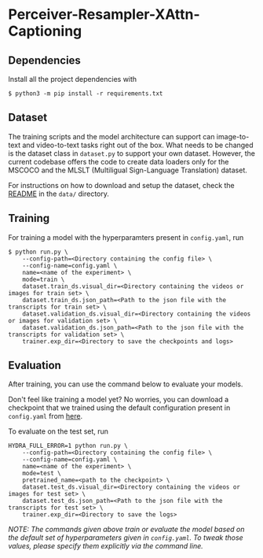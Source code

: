 # Perceiver-Resampler-XAttn-Captioning

## Dependencies

Install all the project dependencies with

```
$ python3 -m pip install -r requirements.txt
```

## Dataset

The training scripts and the model architecture can support can image-to-text and video-to-text tasks right out of the box. What needs to be changed is the dataset class in `dataset.py` to support your own dataset. However, the current codebase offers the code to create data loaders only for the MSCOCO and the MLSLT (Multiligual Sign-Language Translation) dataset.

For instructions on how to download and setup the dataset, check the [README](data/README.md) in the `data/` directory.

## Training

For training a model with the hyperparamters present in `config.yaml`, run

```
$ python run.py \
    --config-path=<Directory containing the config file> \
    --config-name=config.yaml \
    name=<name of the experiment> \
    mode=train \
    dataset.train_ds.visual_dir=<Directory containing the videos or images for train set> \
    dataset.train_ds.json_path=<Path to the json file with the transcripts for train set> \
    dataset.validation_ds.visual_dir=<Directory containing the videos or images for validation set> \
    dataset.validation_ds.json_path=<Path to the json file with the transcripts for validation set> \
    trainer.exp_dir=<Directory to save the checkpoints and logs>
```

## Evaluation

After training, you can use the command below to evaluate your models.

Don't feel like training a model yet? No worries, you can download a checkpoint that we trained using the default configuration present in `config.yaml` from [here](https://drive.google.com/file/d/11dYzjLq3nHtG0I_FP49YfztK0FOzbuca/view?usp=sharing).

To evaluate on the test set, run

```
HYDRA_FULL_ERROR=1 python run.py \
    --config-path=<Directory containing the config file> \
    --config-name=config.yaml \
    name=<name of the experiment> \
    mode=test \
    pretrained_name=<path to the checkpoint> \
    dataset.test_ds.visual_dir=<Directory containing the videos or images for test set> \
    dataset.test_ds.json_path=<Path to the json file with the transcripts for test set> \
    trainer.exp_dir=<Directory to save the logs>
```

*NOTE: The commands given above train or evaluate the model based on the default set of hyperparameters given in `config.yaml`. To tweak those values, please specify them explicitly via the command line.*

